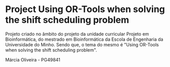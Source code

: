 # Project Using OR-Tools when solving the shift scheduling problem

Projeto criado no âmbito do projeto da unidade curricular Projeto em Bioinformática, do mestrado em Bioinformática da Escola de Engenharia da Universidade do Minho. Sendo que, o tema do mesmo é "Using OR-Tools when solving the shift scheduling problem".

Márcia Oliveira - PG49841


